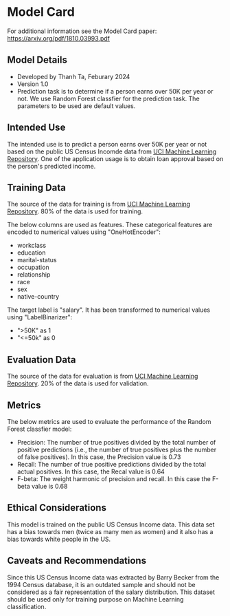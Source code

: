# Model Card

For additional information see the Model Card paper: https://arxiv.org/pdf/1810.03993.pdf

## Model Details
* Developed by Thanh Ta, Feburary 2024
* Version 1.0
* Prediction task is to determine if a person earns over 50K per year or not. We use Random Forest classfier for the prediction task. The parameters to be used are default values.

## Intended Use
The intended use is to predict a person earns over 50K per year or not based on the public US Census Incomde data from [UCI Machine Learning Repository]( https://archive.ics.uci.edu/dataset/20/census+income ). One of the application usage is to obtain loan approval based on the person's predicted income.

## Training Data
The source of the data for training is from [UCI Machine Learning Repository]( https://archive.ics.uci.edu/dataset/20/census+income ). 80% of the data is used for training. 

The below columns are used as features. These categorical features are encoded to numerical values using "OneHotEncoder":
* workclass
* education
* marital-status
* occupation
* relationship
* race
* sex
* native-country

The target label is "salary". It has been transformed to numerical values using "LabelBinarizer":
* ">50K" as 1
* "<=50k" as 0

## Evaluation Data
The source of the data for evaluation is from [UCI Machine Learning Repository]( https://archive.ics.uci.edu/dataset/20/census+income ). 20% of the data is used for validation.

## Metrics
The below metrics are used to evaluate the performance of the Random Forest classfier model:
* Precision: The number of true positives divided by the total number of positive predictions (i.e., the number of true positives plus the number of false positives). In this case, the Precision value is 0.73 
* Recall: The number of true positive predictions divided by the total actual positives. In this case, the Recal value is 0.64 
* F-beta: The weight harmonic of precision and recall. In this case the F-beta value is 0.68

## Ethical Considerations
This model is trained on the public US Census Income data. This data set has a bias towards men (twice as many men as women) and it also has a bias towards white people in the US.

## Caveats and Recommendations
Since this US Census Income data was extracted by Barry Becker from the 1994 Census database, it is an outdated sample and should not be considered as a fair representation of the salary distribution. This 
dataset should be used only for training purpose on Machine Learning classification.